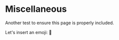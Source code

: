 Miscellaneous
=============

Another test to ensure this page is properly included.

Let's insert an emoji: 🎯
